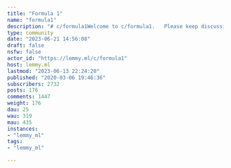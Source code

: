 ```yaml
---
title: "Formula 1" 
name: "formula1"
description: "# c/formula1Welcome to c/formula1.   Please keep discussions civil, respect other's opinions, and keep it friendly. Thanks! "
type: community
date: "2023-06-21 14:56:08"
draft: false
nsfw: false
actor_id: "https://lemmy.ml/c/formula1"
host: lemmy.ml
lastmod: "2023-06-13 22:24:20"
published: "2020-03-06 19:46:36"
subscribers: 2732
posts: 176
comments: 1447
weight: 176
dau: 25
wau: 319
mau: 435
instances:
- "lemmy_ml"
tags: 
- "lemmy_ml"

---
```

